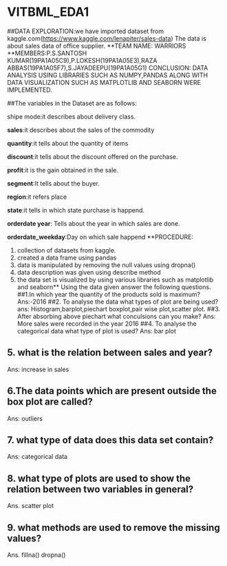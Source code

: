 # VITBML_EDA1
##DATA EXPLORATION:we have imported dataset from kaggle.com(https://www.kaggle.com/lenapiter/sales-data)
The data is about sales data of office supplier.
**TEAM NAME: WARRIORS
**MEMBERS:P.S.SANTOSH KUMAR(19PA1A05C9),P.LOKESH(19PA1A05E3),RAZA ABBAS(19PA1A05F7),S.JAYADEEPU(19PA1A05G1)
CONCLUSION: DATA ANALYSIS USING LIBRARIES SUCH AS NUMPY,PANDAS ALONG WITH DATA VISUALIZATION SUCH AS MATPLOTLIB AND SEABORN WERE IMPLEMENTED.

##The variables in the Dataset are as follows:

shipe mode:it describes about delivery class.

**sales**:it describes about the sales of the commodity

**quantity**:it tells about the quantity of items

**discount**:it tells about the discount offered on the purchase.

**profit**:it is the gain obtained in the sale.

**segment**:It tells about the buyer.

**region**:it refers place 

**state**:it tells in which state purchase is happend.

**orderdate year**: Tells about  the year in which sales are done.

**orderdate_weekday**:Day on which sale happend
**PROCEDURE: 
1. collection of datasets from kaggle.
2. created a data frame using pandas
3. data is manipulated by removing the null values using dropna()
4. data description was given using describe method
5. the data set is visualized by using various libraries such as matplotlib and seaborn**
Using the data given answer the following questions.
##1.In which year the quantity of the products sold is maximum?
Ans:-2016
##2. To analyse the data what types of plot are being used?
ans: Histogram,barplot,piechart boxplot,pair wise plot,scatter plot.
##3. After absorbing above piechart what conculsions can you make?
Ans: More sales were recorded in the year 2016
##4. To analyse the categorical data what type of plot is used?
Ans: bar plot
## 5. what is the relation between sales and year?
Ans: increase in sales
## 6.The data points which are present outside the box plot are called?
Ans: outliers
## 7. what type of data does this data set contain?
Ans: categorical data
## 8. what type of plots are used to show the relation between two variables in general?
Ans. scatter plot
## 9. what methods are used to remove the missing values?
Ans. fillna()
    dropna()
